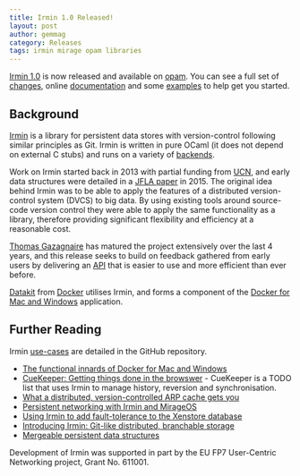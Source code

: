 ```yaml
---
title: Irmin 1.0 Released!
layout: post
author: gemmag
category: Releases
tags: irmin mirage opam libraries
---
```


[Irmin 1.0](https://github.com/mirage/irmin) is now released and available on [opam](https://opam.ocaml.org/packages/irmin/irmin.1.0.0/). You can see a full set of [changes](https://github.com/mirage/irmin/releases/tag/1.0.0), online [documentation](https://mirage.github.io/irmin/Irmin.html) and some [examples](https://github.com/mirage/irmin/tree/master/examples) to help get you started.

## Background

[Irmin](https://github.com/mirage/irmin) is a library for persistent data stores with version-control following similar principles as Git. Irmin is written in pure OCaml (it does not depend on external C stubs) and runs on a variety of [backends](https://github.com/mirage/irmin/tree/1.0.0#backends).

Work on Irmin started back in 2013 with partial funding from [UCN](https://usercentricnetworking.eu/), and early data structures were detailed in a [JFLA paper](http://anil.recoil.org/papers/2015-jfla-irmin.pdf) in 2015. The original idea behind Irmin was to be able to apply the features of a distributed version-control system (DVCS) to big data. By using existing tools around source-code version control they were able to apply the same functionality as a library, therefore providing significant flexibility and efficiency at a reasonable cost.

[Thomas Gazagnaire](http://gazagnaire.org/) has matured the project extensively over the last 4 years, and this release seeks to build on feedback gathered from early users by delivering an [API](https://mirage.github.io/irmin/) that is easier to use and more efficient than ever before.

[Datakit](https://github.com/docker/datakit) from [Docker](https://www.docker.com) utilises Irmin, and forms a component of the [Docker for Mac and Windows](http://ocamllabs.io/releases/2016/05/18/datakit.html) application.

## Further Reading

Irmin [use-cases](https://github.com/mirage/irmin#use-cases) are detailed in the GitHub repository.

* [The functional innards of Docker for Mac and Windows](http://ocamllabs.io/talks/#talks-ldnfunc16anil)
* [CueKeeper: Getting things done in the browswer](http://roscidus.com/blog/blog/2015/04/28/cuekeeper-gitting-things-done-in-the-browser/) - CueKeeper is a TODO list that uses Irmin to manage history, reversion and synchronisation.
* [What a distributed, version-controlled ARP cache gets you](https://www.somerandomidiot.com/blog/2015/04/24/what-a-distributed-version-controlled-ARP-cache-gets-you/)
* [Persistent networking with Irmin and MirageOS](http://decks.openmirage.org/ocaml15-irminnet#/)
* [Using Irmin to add fault-tolerance to the Xenstore database](https://mirage.io/blog/introducing-irmin-in-xenstore)
* [Introducing Irmin: Git-like distributed, branchable storage](https://mirage.io/blog/introducing-irmin)
* [Mergeable persistent data structures](http://anil.recoil.org/papers/2015-jfla-irmin.pdf)

Development of Irmin was supported in part by the EU FP7 User-Centric Networking project, Grant No. 611001.
